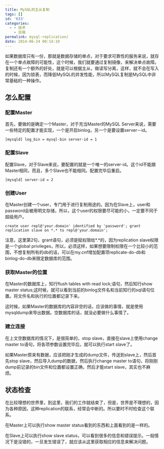 ```yaml
---
title: MySQL的主从复制
tags: []
id: '633'
categories:
  - - 技术
    - 后端
permalink: mysql-replication/
date: 2014-06-24 00:14:19
---
```


如果数据库只有一份，那就是数据存储的单点，对于要求可靠性的服务来说，就存在一个单点故障的可能性，这个时候，我们就要通过复制镜像，来解决单点故障。复制还有一个额外的好处，就是可以根据主从，做读写分离，这样，就不会在写入的时候，因为锁表，而降低MySQL的并发性能，所以MySQL复制是MySQL中非常基础的一种操作。

## 怎么配置

### 配置Master

首先，要做的是确定一个Master，对于充当Master的MySQL Server来说，需要一些特定的配置才能实现，一个是开启binlog，另一个是要设置server－id。

`[mysqld] log_bin = mysql-bin server-id = 1`

### 配置Slave

配置Slave，对于Slave来说，要配置的就是一个唯一的server-id。这个id不能跟Master相同，而且，多个Slave也不能相同。配置完毕后重启。

`[mysqld] server-id = 2`

### 创建User

在Master创建一个user，专门用于进行复制用途的。因为在Slave上，user和password会被用明文存储，所以，这个user的权限要尽可能的小，一定要不同于超级用户。

`create user repl@'your.domain' identified by 'password'; grant replication slave on *.* to repl@'your.domain';`

注意，这里第2句，grant语句，必须是赋权限给*.*的，因为replication slave权限是一个global privileges，所以，必须这样，如果想要限制权限在一个比较小的范围，不想复制所有的db的话，可以在my.cnf增加配置项replicate-do-db和binlog-do-db来限定数据库的范围。

### 获取Master的位置

在Master的数据库上，知行flush tables with read lock;语句，然后知行show master status;这时候，就可以看到当前的binlog文件名和当前知行的sql语句位置。将文件名和执行的位置都记录下来。

这时候，如果Master的数据库的内容非空的话，应该做的事情，就是使用mysqldump来导出数据。空数据库的话，就没必要做什么事情了。

### 建立连接

在上文空数据库的情况下，是很简单的，stop slave，直接在slave上使用change master to语句，将各项参数设置完毕后，就可以执行start slave了。

如果Master原来有数据，应该把刚才生成的dump文件，传送到slave上，然后首先stop slave，然后导入dump的数据，然后执行change master to语句，将刚刚dump前记录的bin文件和位置都设置正确，然后才能start slave，其实也不麻烦。

## 状态检查

在比较理想的世界里，到这里，我们的工作就结束了，但是，世界是不理想的，因为各种原因，这种replication的联系，经常会中断的。所以要时不时检查这个联系。

在Master上可以执行show master status看到的东西和上面看到的是一样的。

在Slave上可以执行show slave status，可以看到很多的信息和错误提示。一般情况下是没错的，一旦发生错误了，就应该从这里获取相应的信息来解决问题。